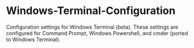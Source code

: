 # Windows-Terminal-Configuration
Configuration settings for Windows Terminal (beta).
These settings are configured for Command Prompt, Windows Powershell, and cmder (ported to Windows Terminal).
